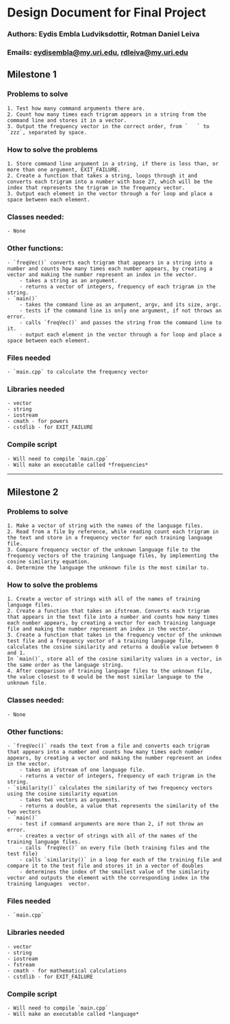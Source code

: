 # Design Document for Final Project
### Authors: Eydis Embla Ludviksdottir, Rotman Daniel Leiva
### Emails:  eydisembla@my.uri.edu,     rdleiva@my.uri.edu


## Milestone 1
### Problems to solve
    1. Test how many command arguments there are.
    2. Count how many times each trigram appears in a string from the command line and stores it in a vector.
    3. Output the frequency vector in the correct order, from `   ` to `zzz`, separated by space.

### How to solve the problems
    1. Store command line argument in a string, if there is less than, or more than one argument, EXIT_FAILURE.
    2. Create a function that takes a string, loops through it and converts each trigram into a number with base 27, which will be the index that represents the trigram in the frequency vector.
    3. Output each element in the vector through a for loop and place a space between each element.

### Classes needed:
    - None

### Other functions:
    - `freqVec()` converts each trigram that appears in a string into a number and counts how many times each number appears, by creating a vector and making the number represent an index in the vector.
        - takes a string as an argument.
        - returns a vector of integers, frequency of each trigram in the string.
    - `main()`
        - takes the command line as an argument, argv, and its size, argc.
        - tests if the command line is only one argument, if not throws an error.
        - calls `freqVec()` and passes the string from the command line to it.
        - output each element in the vector through a for loop and place a space between each element.

### Files needed
    - `main.cpp` to calculate the frequency vector

### Libraries needed
    - vector
    - string
    - iostream
    - cmath - for powers
    - cstdlib - for EXIT_FAILURE

### Compile script
    - Will need to compile `main.cpp`
    - Will make an executable called *frequencies*

********************************

## Milestone 2
### Problems to solve
    1. Make a vector of string with the names of the language files.
    2. Read from a file by reference, while reading count each trigram in the text and store in a frequency vector for each training language file.
    3. Compare frequency vector of the unknown language file to the frequency vectors of the training language files, by implementing the cosine similarity equation.
    4. Determine the language the unknown file is the most similar to.

### How to solve the problems
    1. Create a vector of strings with all of the names of training language files.
    2. Create a function that takes an ifstream. Converts each trigram that appears in the text file into a number and counts how many times each number appears, by creating a vector for each training language file and making the number represent an index in the vector.
    3. Create a function that takes in the frequency vector of the unknown test file and a frequency vector of a training language file, calculates the cosine similarity and returns a double value between 0 and 1.
    In `main()`, store all of the cosine similarity values in a vector, in the same order as the language string.
    4. After comparison of training language files to the unknown file, the value closest to 0 would be the most similar language to the unknown file.

### Classes needed:
    - None

### Other functions:
    - `freqVec()` reads the text from a file and converts each trigram that appears into a number and counts how many times each number appears, by creating a vector and making the number represent an index in the vector.
        - takes an ifstream of one language file.
        - returns a vector of integers, frequency of each trigram in the string.
    - `similarity()` calculates the similarity of two frequency vectors using the cosine similarity equation
        - takes two vectors as arguments.
        - returns a double, a value that represents the similarity of the two vectors
    - `main()`
        - test if command arguments are more than 2, if not throw an error.
        - creates a vector of strings with all of the names of the training language files.
        - calls `freqVec()` on every file (both training files and the test file)
        - calls `similarity()` in a loop for each of the training file and compare it to the test file and stores it in a vector of doubles
        - determines the index of the smallest value of the similarity vector and outputs the element with the corresponding index in the training languages  vector.

### Files needed
    - `main.cpp`

### Libraries needed
    - vector
    - string
    - iostream
    - fstream
    - cmath - for mathematical calculations
    - cstdlib - for EXIT_FAILURE

### Compile script
    - Will need to compile `main.cpp`
    - Will make an executable called *language*
